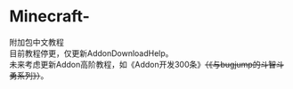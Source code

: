 # Minecraft-
附加包中文教程  
目前教程停更，仅更新AddonDownloadHelp。  
未来考虑更新Addon高阶教程，如《Addon开发300条》~~（《与bugjump的斗智斗勇系列》）~~。  
